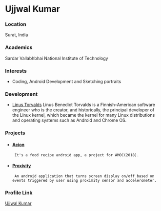 # Ujjwal Kumar
### Location
Surat, India

### Academics
Sardar Vallabhbhai National Institute of Technology

### Interests

- Coding, Android Development and Sketching portraits

### Development

- [Linus Torvalds](https://en.wikipedia.org/wiki/Linus_Torvalds)
Linus Benedict Torvalds is a Finnish–American software engineer who is the creator, and historically, the principal developer of the Linux kernel, which became the kernel for many Linux distributions and operating systems such as Android and Chrome OS.

### Projects

- #### [Acion](https://github.com/Ujjwal0501/Acion)
       It's a food recipe android app, a project for AMOC(2018).

- #### [Proxivity](https://github.com/Ujjwal0501/Proxivity)
       An android application that turns screen display on/off based on events triggered by user using proximity sensor and accelerometer.

### Profile Link

[Ujjwal Kumar](https://github.com/Ujjwal0501)

